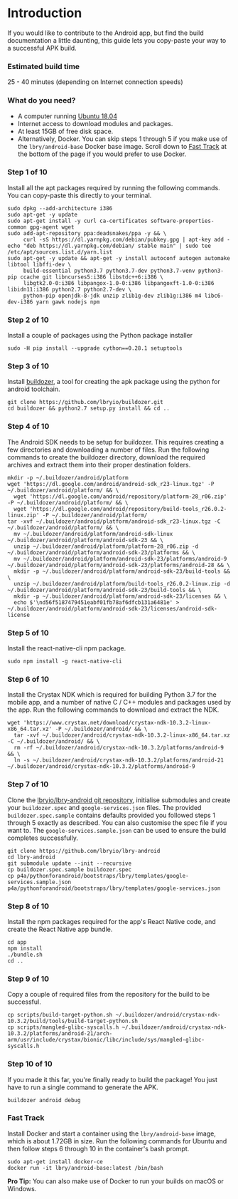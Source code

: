 # Introduction
If you would like to contribute to the Android app, but find the build documentation a little daunting, this guide lets you copy-paste your way to a successful APK build.

### Estimated build time
25 - 40 minutes (depending on Internet connection speeds)

### What do you need?
* A computer running [Ubuntu 18.04](https://ubuntu.com/download/desktop)
* Internet access to download modules and packages.
* At least 15GB of free disk space.
* Alternatively, Docker. You can skip steps 1 through 5 if you make use of the `lbry/android-base` Docker base image. Scroll down to [Fast Track](#Fast-Track) at the bottom of the page if you would prefer to use Docker.

### Step 1 of 10
Install all the apt packages required by running the following commands. You can copy-paste this directly to your terminal.
```
sudo dpkg --add-architecture i386
sudo apt-get -y update
sudo apt-get install -y curl ca-certificates software-properties-common gpg-agent wget
sudo add-apt-repository ppa:deadsnakes/ppa -y && \
     curl -sS https://dl.yarnpkg.com/debian/pubkey.gpg | apt-key add -
echo "deb https://dl.yarnpkg.com/debian/ stable main" | sudo tee /etc/apt/sources.list.d/yarn.list
sudo apt-get -y update && apt-get -y install autoconf autogen automake libtool libffi-dev \
     build-essential python3.7 python3.7-dev python3.7-venv python3-pip ccache git libncurses5:i386 libstdc++6:i386 \
     libgtk2.0-0:i386 libpangox-1.0-0:i386 libpangoxft-1.0-0:i386 libidn11:i386 python2.7 python2.7-dev \
     python-pip openjdk-8-jdk unzip zlib1g-dev zlib1g:i386 m4 libc6-dev-i386 yarn gawk nodejs npm
```

### Step 2 of 10
Install a couple of packages using the Python package installer
```
sudo -H pip install --upgrade cython==0.28.1 setuptools
```

### Step 3 of 10
Install [buildozer](https://github.com/lbryio/buildozer.git), a tool for creating the apk package using the python for android toolchain.
```
git clone https://github.com/lbryio/buildozer.git
cd buildozer && python2.7 setup.py install && cd ..
```

### Step 4 of 10
The Android SDK needs to be setup for buildozer. This requires creating a few directories and downloading a number of files. Run the following commands to create the buildozer directory, download the required archives and extract them into their proper destination folders.

```
mkdir -p ~/.buildozer/android/platform
wget 'https://dl.google.com/android/android-sdk_r23-linux.tgz' -P ~/.buildozer/android/platform/ && \
  wget 'https://dl.google.com/android/repository/platform-28_r06.zip' -P ~/.buildozer/android/platform/ && \
  wget 'https://dl.google.com/android/repository/build-tools_r26.0.2-linux.zip' -P ~/.buildozer/android/platform/
tar -xvf ~/.buildozer/android/platform/android-sdk_r23-linux.tgz -C ~/.buildozer/android/platform/ && \
  mv ~/.buildozer/android/platform/android-sdk-linux ~/.buildozer/android/platform/android-sdk-23 && \
  unzip ~/.buildozer/android/platform/platform-28_r06.zip -d ~/.buildozer/android/platform/android-sdk-23/platforms && \
  mv ~/.buildozer/android/platform/android-sdk-23/platforms/android-9 ~/.buildozer/android/platform/android-sdk-23/platforms/android-28 && \
  mkdir -p ~/.buildozer/android/platform/android-sdk-23/build-tools && \
  unzip ~/.buildozer/android/platform/build-tools_r26.0.2-linux.zip -d ~/.buildozer/android/platform/android-sdk-23/build-tools && \
  mkdir -p ~/.buildozer/android/platform/android-sdk-23/licenses && \
  echo $'\nd56f5187479451eabf01fb78af6dfcb131a6481e' > ~/.buildozer/android/platform/android-sdk-23/licenses/android-sdk-license
```

### Step 5 of 10
Install the react-native-cli npm package.
```
sudo npm install -g react-native-cli
```

### Step 6 of 10
Install the Crystax NDK which is required for building Python 3.7 for the mobile app, and a number of native C / C++ modules and packages used by the app. Run the following commands to download and extract the NDK.
```
wget 'https://www.crystax.net/download/crystax-ndk-10.3.2-linux-x86_64.tar.xz' -P ~/.buildozer/android/ && \
  tar -xvf ~/.buildozer/android/crystax-ndk-10.3.2-linux-x86_64.tar.xz -C ~/.buildozer/android/ && \
  rm -rf ~/.buildozer/android/crystax-ndk-10.3.2/platforms/android-9 && \
  ln -s ~/.buildozer/android/crystax-ndk-10.3.2/platforms/android-21 ~/.buildozer/android/crystax-ndk-10.3.2/platforms/android-9
```

### Step 7 of 10
Clone the [lbryio/lbry-android git repository](https://github.com/lbryio/lbry-android), initialise submodules and create your `buildozer.spec` and `google-services.json` files. The provided `buildozer.spec.sample` contains defaults provided you followed steps 1 through 5 exactly as described. You can also customise the spec file if you want to. The `google-services.sample.json` can be used to ensure the build completes successfully.
```
git clone https://github.com/lbryio/lbry-android
cd lbry-android
git submodule update --init --recursive
cp buildozer.spec.sample buildozer.spec
cp p4a/pythonforandroid/bootstraps/lbry/templates/google-services.sample.json p4a/pythonforandroid/bootstraps/lbry/templates/google-services.json
```

### Step 8 of 10
Install the npm packages required for the app's React Native code, and create the React Native app bundle.
```
cd app
npm install
./bundle.sh
cd ..
```

### Step 9 of 10
Copy a couple of required files from the repository for the build to be successful.
```
cp scripts/build-target-python.sh ~/.buildozer/android/crystax-ndk-10.3.2/build/tools/build-target-python.sh
cp scripts/mangled-glibc-syscalls.h ~/.buildozer/android/crystax-ndk-10.3.2/platforms/android-21/arch-arm/usr/include/crystax/bionic/libc/include/sys/mangled-glibc-syscalls.h
```

### Step 10 of 10
If you made it this far, you're finally ready to build the package! You just have to run a single command to generate the APK.
```
buildozer android debug
```

### Fast Track
Install Docker and start a container using the `lbry/android-base` image, which is about 1.72GB in size. Run the following commands for Ubuntu and then follow steps 6 through 10 in the container's bash prompt.
```
sudo apt-get install docker-ce
docker run -it lbry/android-base:latest /bin/bash
```

**Pro Tip:** You can also make use of Docker to run your builds on macOS or Windows.
